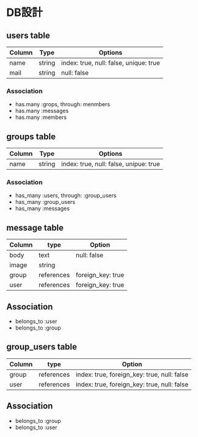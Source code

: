 # DB設計

## users table

|Column|Type|Options|
|------|----|-------|
|name|string|index: true, null: false, unique: true|
|mail|string|null: false|
 ### Association
  - has.many :grops, through: menmbers
  - has.many :messages
  - has.many :members

  ## groups table

|Column|Type|Options|
|------|----|-------|
|name|string|index: true, null: false, unipue: true|
### Association
 - has_many :users, through: :group_users
 - has_many :group_users
 - has_many :messages


## message table

|Column|type|Option|
|------|----|------|
|body| text | null: false |
| image    | string  |  |
| group | references | foreign_key: true |
| user  | references | foreign_key: true |
## Association
- belongs_to :user
- belongs_to :group



## group_users table

| Column    | type    | Option |
|-----------|---------|--------|
| group  | references | index: true, foreign_key: true, null: false |
| user   | references | index: true, foreign_key: true, null: false |
## Association
* belongs_to :group
* belongs_to :user